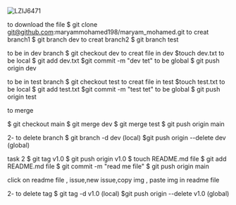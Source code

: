 
![LZIJ6471](https://user-images.githubusercontent.com/71068380/227551971-bd598483-6a5c-48c9-8324-8d2ec9817215.JPG)


to download the file 
$ git clone git@github.com:maryammohamed198/maryam_mohamed.git
to creat branch1
$ git branch dev
to creat branch2
$ git branch test

to be in dev branch
$ git checkout dev
to creat file in dev 
$touch dev.txt
to be local
$ git add dev.txt
$git commit -m "dev tet"
to be global
$ git push origin dev
  
to be in test branch
$ git checkout test
to creat file in test 
$touch test.txt
to be local
$ git add test.txt
$git commit -m "test tet"
to be global
$ git push origin test

to merge 

  $ git checkout main
  $ git merge dev
  $ git merge test
  $ git push origin main
  
 2- to delete branch
$ git branch -d dev (local)
$git push origin --delete dev (global)

task 2
$ git tag v1.0
$ git push origin v1.0
$ touch README.md file
$ git add README.md file
$ git commit -m "read me file"
$ git push origin main

click on readme file , issue,new issue,copy img , paste img in readme file 

 2- to delete tag
$ git tag -d v1.0 (local)
$git push origin --delete v1.0 (global)
